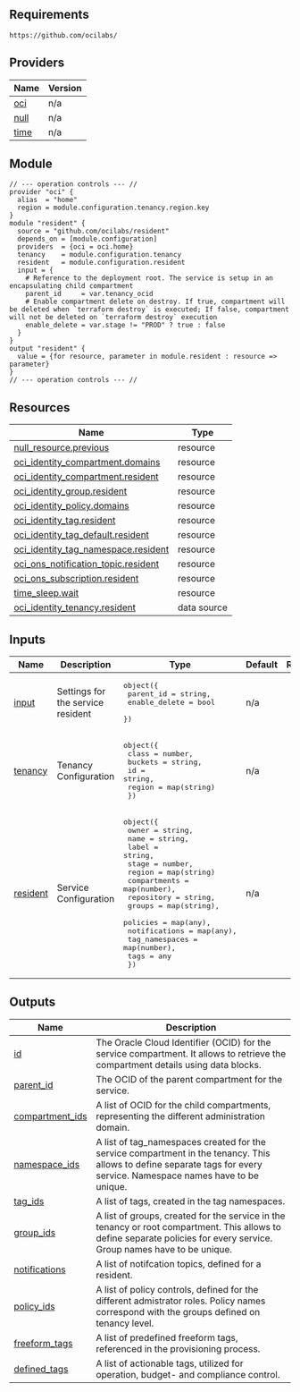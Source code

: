 ## Requirements

`https://github.com/ocilabs/`

## Providers

| Name | Version |
|------|---------|
| <a name="provider_oci"></a> [oci](#provider\_oci) | n/a |
| <a name="provider_null"></a> [null](#provider\_null) | n/a |
| <a name="provider_time"></a> [time](#provider\_time) | n/a |

## Module
```
// --- operation controls --- //
provider "oci" {
  alias  = "home"
  region = module.configuration.tenancy.region.key
}
module "resident" {
  source = "github.com/ocilabs/resident"
  depends_on = [module.configuration]
  providers  = {oci = oci.home}
  tenancy    = module.configuration.tenancy
  resident   = module.configuration.resident
  input = {
    # Reference to the deployment root. The service is setup in an encapsulating child compartment 
    parent_id     = var.tenancy_ocid
    # Enable compartment delete on destroy. If true, compartment will be deleted when `terraform destroy` is executed; If false, compartment will not be deleted on `terraform destroy` execution
    enable_delete = var.stage != "PROD" ? true : false
  }
}
output "resident" {
  value = {for resource, parameter in module.resident : resource => parameter}
}
// --- operation controls --- //
```

## Resources

| Name | Type |
|------|------|
| [null_resource.previous](https://registry.terraform.io/providers/hashicorp/null/latest/docs/resources/resource) | resource |
| [oci_identity_compartment.domains](https://registry.terraform.io/providers/hashicorp/oci/latest/docs/resources/identity_compartment) | resource |
| [oci_identity_compartment.resident](https://registry.terraform.io/providers/hashicorp/oci/latest/docs/resources/identity_compartment) | resource |
| [oci_identity_group.resident](https://registry.terraform.io/providers/hashicorp/oci/latest/docs/resources/identity_group) | resource |
| [oci_identity_policy.domains](https://registry.terraform.io/providers/hashicorp/oci/latest/docs/resources/identity_policy) | resource |
| [oci_identity_tag.resident](https://registry.terraform.io/providers/hashicorp/oci/latest/docs/resources/identity_tag) | resource |
| [oci_identity_tag_default.resident](https://registry.terraform.io/providers/hashicorp/oci/latest/docs/resources/identity_tag_default) | resource |
| [oci_identity_tag_namespace.resident](https://registry.terraform.io/providers/hashicorp/oci/latest/docs/resources/identity_tag_namespace) | resource |
| [oci_ons_notification_topic.resident](https://registry.terraform.io/providers/hashicorp/oci/latest/docs/resources/ons_notification_topic) | resource |
| [oci_ons_subscription.resident](https://registry.terraform.io/providers/hashicorp/oci/latest/docs/resources/ons_subscription) | resource |
| [time_sleep.wait](https://registry.terraform.io/providers/hashicorp/time/latest/docs/resources/sleep) | resource |
| [oci_identity_tenancy.resident](https://registry.terraform.io/providers/hashicorp/oci/latest/docs/data-sources/identity_tenancy) | data source |

## Inputs

| Name | Description | Type | Default | Required |
|------|-------------|------|---------|:--------:|
| <a name="input_input"></a> [input](#input\_input) | Settings for the service resident | <pre>object({<br>    parent_id     = string,<br>    enable_delete = bool<br>  })</pre> | n/a | yes |
| <a name="input_tenancy"></a> [tenancy](#input\_tenancy) | Tenancy Configuration | <pre>object({<br>    class   = number,<br>    buckets = string,<br>    id      = string,<br>    region  = map(string)<br>  })</pre> | n/a | yes |
| <a name="input_resident"></a> [resident](#input\_resident) | Service Configuration | <pre>object({<br>    owner          = string,<br>    name           = string,<br>    label          = string,<br>    stage          = number,<br>    region         = map(string)<br>    compartments   = map(number),<br>    repository     = string,<br>    groups         = map(string),<br>    policies       = map(any),<br>    notifications  = map(any),<br>    tag_namespaces = map(number),<br>    tags           = any<br>  })</pre> | n/a | yes |

## Outputs

| Name | Description |
|------|-------------|
| <a name="output_id"></a> [id](#output\_id) | The Oracle Cloud Identifier (OCID) for the service compartment. It allows to retrieve the compartment details using data blocks. |
| <a name="output_parent_id"></a> [parent\_id](#output\_parent\_id) | The OCID of the parent compartment for the service. |
| <a name="output_compartment_ids"></a> [compartment\_ids](#output\_compartment\_ids) | A list of OCID for the child compartments, representing the different administration domain. |
| <a name="output_namespace_ids"></a> [namespace\_ids](#output\_namespace\_ids) | A list of tag\_namespaces created for the service compartment in the tenancy. This allows to define separate tags for every service. Namespace names have to be unique. |
| <a name="output_tag_ids"></a> [tag\_ids](#output\_tag\_ids) | A list of tags, created in the tag namespaces. |
| <a name="output_group_ids"></a> [group\_ids](#output\_group\_ids) | A list of groups, created for the service in the tenancy or root compartment. This allows to define separate policies for every service. Group names have to be unique. |
| <a name="output_notifications"></a> [notifications](#output\_notifications) | A list of notifcation topics, defined for a resident. |
| <a name="output_policy_ids"></a> [policy\_ids](#output\_policy\_ids) | A list of policy controls, defined for the different admistrator roles. Policy names correspond with the groups defined on tenancy level. |
| <a name="output_freeform_tags"></a> [freeform\_tags](#output\_freeform\_tags) | A list of predefined freeform tags, referenced in the provisioning process. |
| <a name="output_defined_tags"></a> [defined\_tags](#output\_defined\_tags) | A list of actionable tags, utilized for operation, budget- and compliance control. |
